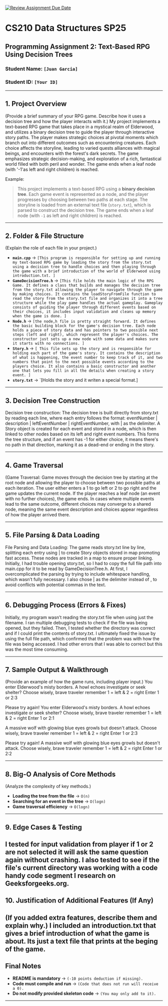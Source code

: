 [![Review Assignment Due Date](https://classroom.github.com/assets/deadline-readme-button-22041afd0340ce965d47ae6ef1cefeee28c7c493a6346c4f15d667ab976d596c.svg)](https://classroom.github.com/a/jIKk4bke)
# CS210 Data Structures SP25
## Programming Assignment 2: Text-Based RPG Using Decision Trees

### **Student Name:** `[Juan Garcia]`  
### **Student ID:** `[Your ID]`  

---

## **1. Project Overview**
(Provide a brief summary of your RPG game. Describe how it uses a decision tree and how the player interacts with it.)
My project implements a text-based RPG game that takes place in a mystical realm of Elderwood, and utilizes a binary decision
tree to guide the player through interactive story paths. The player makes strategic choices at pivotal moments which branch 
out into different outcomes such as encountering creatures. Each choice affects the storyline, leading to varied quests alliances
with magical beings, and encounters with the forest's dark secrets. The game emphasizes strategic decision-making, and exploration 
of a rich, fantastical world filled with both peril and wonder. The game ends when a leaf node (with '-1'as left and right children) 
is reached.

Example:
> This project implements a text-based RPG using a **binary decision tree**. Each game event is represented as a node, and the player progresses by choosing between two paths at each stage. The storyline is loaded from an external text file (`story.txt`), which is parsed to construct the decision tree. The game ends when a leaf node (with `-1` as left and right children) is reached.

---

## **2. Folder & File Structure**
(Explain the role of each file in your project.)

- **`main.cpp`** → `[This program is responsible for setting up and running my text-based RPG game by loading the story from the story.txt using a decision tree to handle choices and then playing through the game with a brief introduction of the world of Elderwood using introduction.txt.
]`  
- **`GameDecisionTree.h`** → `[This file holds the main logic of the RPG Game. It defines a class that builds and manages the decision tree from the story.txt allowing the player to navigate through the game by making choices. It contains the loadStoryFromFile function to read the story from the story.txt file and organizes it into a tree structure while the play game handles the actual gameplay. Gameplay consists of guiding the player through different events based on their choices, it includes input validation and cleans up memory when the game is done.
]`  
- **`Node.h`** → `[the node,h file is pretty straight forward. It defines the basic building block for the game's decision tree. Each node holds a piece of story data and has pointers to two possible next steps (left and right), which represent the player's choices. The constructor just sets up a new node with some data and makes sure it starts with no connections. ]`  
- **`Story.h`** → `[ This file sets up the story and is responsible for holding each part of the game's story. It contains the description of what is happening, the event number to keep track of it, and two numbers that point to the next possible events according to the players choice. It also contains a basic constructor and another one that lets you fill in all the details when creating a story event.
]`  
- **`story.txt`** → `[Holds the story and it writen a special format.]
---

## **3. Decision Tree Construction**
Decision tree construction: The decision tree is built directly from story.txt by reading each line, where each entry follows the 
format: eventNumber | description | leftEventNumber | rightEventNumber, with | as the delimiter. A Story object is created for each 
event and stored in a node, which is then linked to other nodes based on its left and right event numbers. This forms the tree structure, 
and if an event has -1 for either choice, it means there's no path in that direction, marking it as a dead-end or ending in the story.
 

---

## **4. Game Traversal**
(Game Traversal: Game moves through the decision tree by starting at the root node and allowing the player to choose between two possible
paths at each iteration. The user either enters a 1 to go left or 2 to go right and the game updates the current node. If the player reaches 
a leaf node (an event with no further choices), the game ends. In cases where multiple events lead to the same outcome, different choices may 
converge to a shared node, meaning the same event description and choices appear regardless of how the player arrived there.

---

## **5. File Parsing & Data Loading**
File Parsing and Data Loading: The game reads story.txt line by line, splitting each entry using | to create Story objects stored in map promoting fast access. 
These nodes are tracked in a map to ensure proper linking. Initially, I had trouble opening story.txt, so I had to copy the full file path into 
main.cpp for it to be read by GameDecisionTree.h. At first, I overcomplicated the parsing by trying to include whitespace handling, which wasn’t 
fully necessary. I also chose | as the delimiter instead of , to avoid conflicts with potential commas in the text.

---

## **6. Debugging Process (Errors & Fixes)**
Initially, my program wasn’t reading the story.txt file when using just the filename. I ran multiple debugging tests to check if the file was 
being opened, but they failed. Then, I tested whether the directory was correct and if I could print the contents of story.txt. I ultimately fixed 
the issue by using the full file path, which confirmed that the problem was with how the file was being accessed. I had other errors that I was able
to correct but this was the most time consuming.

---

## **7. Sample Output & Walkthrough**
(Provide an example of how the game runs, including player input.)
You enter Elderwood's misty borders. A howl echoes investigate or seek shelter?
Choose wisely, brave traveler remember 1 = left & 2 = right
Enter 1 or 2:3

Please try again!
You enter Elderwood's misty borders. A howl echoes investigate or seek shelter?
Choose wisely, brave traveler remember 1 = left & 2 = right
Enter 1 or 2:1

A massive wolf with glowing blue eyes growls but doesn't attack.
Choose wisely, brave traveler remember 1 = left & 2 = right
Enter 1 or 2:3

Please try again!
A massive wolf with glowing blue eyes growls but doesn't attack.
Choose wisely, brave traveler remember 1 = left & 2 = right
Enter 1 or 2:2

---

## **8. Big-O Analysis of Core Methods**
(Analyze the complexity of key methods.)

- **Loading the tree from the file** → `O(n)`  
- **Searching for an event in the tree** → `O(logn)`  
- **Game traversal efficiency** → `O(logn)`  

---

## **9. Edge Cases & Testing**
I tested for input validation from player if 1 or 2 are not selected it will ask the same question again without crashing. 
I also tested to see if the file's current directory was working with a code handy code segment I research on Geeksforgeeks.org.
---

## **10. Justification of Additional Features (If Any)**
(If you added extra features, describe them and explain why.)
I included an introduction.txt that gives a brief introduction of what the game is about. Its just a text file that prints at the beging of the game.
---

## **Final Notes**
- **README is mandatory** → `(-10 points deduction if missing).`  
- **Code must compile and run** → `(Code that does not run will receive a 0).`  
- **Do not modify provided skeleton code** → `(You may only add to it).`  

---
